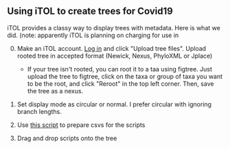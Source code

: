 ## Using iTOL to create trees for Covid19

iTOL provides a classy way to display trees with metadata. Here is what we did. (note: apparently iTOL is planning on charging for use in 

0) Make an iTOL account. [Log in](https://itol.embl.de/login.cgi) and click "Upload tree files". Upload rooted tree in accepted format (Newick, Nexus, PhyloXML or Jplace)

    - If your tree isn't rooted, you can root it to a taa using figtree. Just upload the tree to figtree, click on the taxa or group of taxa you want to be the root, and click "Reroot" in the top left corner. Then, save the tree as a nexus.

1) Set display mode as circular or normal. I prefer circular with ignoring branch lengths.

2) Use [this script](itol.r) to prepare csvs for the scripts

3) Drag and drop scripts onto the tree
